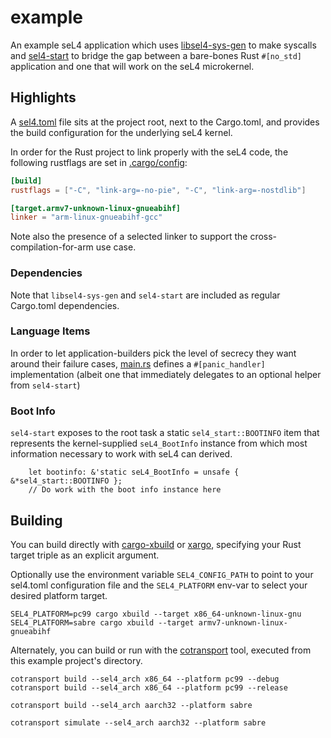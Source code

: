 # example

An example seL4 application which uses [libsel4-sys-gen](../libsel4-sys-gen/README.md)
to make syscalls and [sel4-start](../sel4-start/README.md) to bridge the gap between
a bare-bones Rust `#[no_std]` application and one that will work on the seL4 microkernel.

## Highlights

A [sel4.toml](sel4.toml) file sits at the project root, next to the Cargo.toml,
and provides the build configuration for the underlying seL4 kernel.

In order for the Rust project to link properly with the seL4 code, the following
rustflags are set in [.cargo/config](.cargo/config):

```toml
[build]
rustflags = ["-C", "link-arg=-no-pie", "-C", "link-arg=-nostdlib"]

[target.armv7-unknown-linux-gnueabihf]
linker = "arm-linux-gnueabihf-gcc"
```

Note also the presence of a selected linker to support the cross-compilation-for-arm
use case.

### Dependencies
Note that `libsel4-sys-gen` and `sel4-start` are included as regular Cargo.toml dependencies.

### Language Items

In order to let application-builders pick the level of secrecy they want around their failure
cases, [main.rs](src/main.rs) defines a `#[panic_handler]` implementation (albeit one that
immediately delegates to an optional helper from `sel4-start`)

### Boot Info

`sel4-start` exposes to the root task a static `sel4_start::BOOTINFO` item
that represents the kernel-supplied `seL4_BootInfo` instance from which
most information necessary to work with seL4 can derived.

```root
    let bootinfo: &'static seL4_BootInfo = unsafe { &*sel4_start::BOOTINFO };
    // Do work with the boot info instance here
```

## Building

You can build directly with [cargo-xbuild](https://github.com/rust-osdev/cargo-xbuild) or
[xargo](https://github.com/japaric/xargo), specifying your Rust target triple as an explicit argument.

Optionally use the environment variable `SEL4_CONFIG_PATH` to point to your sel4.toml configuration file 
and the `SEL4_PLATFORM` env-var to select your desired platform target.
```
SEL4_PLATFORM=pc99 cargo xbuild --target x86_64-unknown-linux-gnu
SEL4_PLATFORM=sabre cargo xbuild --target armv7-unknown-linux-gnueabihf
```

Alternately, you can build or run with the [cotransport](../cotransport/README.md)
tool, executed from this example project's directory.

```
cotransport build --sel4_arch x86_64 --platform pc99 --debug
cotransport build --sel4_arch x86_64 --platform pc99 --release

cotransport build --sel4_arch aarch32 --platform sabre

cotransport simulate --sel4_arch aarch32 --platform sabre
```
